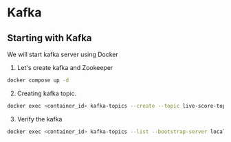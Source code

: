# Kafka

## Starting with Kafka

We will start kafka server using Docker <br>

1. Let's create kafka and Zookeeper
```bash
docker compose up -d
```

2. Creating kafka topic.
```bash
docker exec <container_id> kafka-topics --create --topic live-score-topic --bootstrap-server localhost:9092 --partitions 1 --replication-factor 1
```

3. Verify the kafka
```bash
docker exec <container_id> kafka-topics --list --bootstrap-server localhost:9092
```